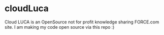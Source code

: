 # cloudLuca
Cloud LUCA is an OpenSource not for profit knowledge sharing FORCE.com site. I am making my code open source via this repo :)  
